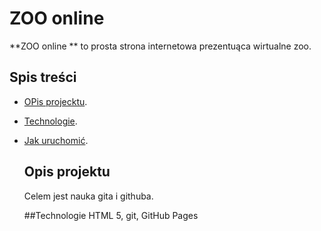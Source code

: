 # ZOO online 
**ZOO online ** to prosta strona internetowa prezentuąca wirtualne zoo.

## Spis treści
- [OPis projecktu](#opis-porjektu).
- [Technologie](#technologie).
- [Jak uruchomić](#jak-uruchomić).


  ## Opis projektu
  Celem jest nauka gita i githuba.

  ##Technologie
  HTML 5, git, GitHub Pages
